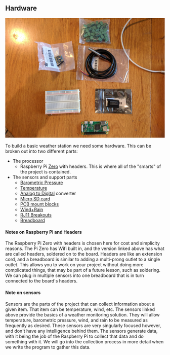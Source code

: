 ## Hardware
![Parts List Picture](parts_list.jpg "Parts List")

To build a basic weather station we need some hardware.  This can be broken out into two different parts:

* The processor
	* Raspberry Pi [Zero](https://www.adafruit.com/product/3708) with headers.  This is where all of the "smarts" of the project is contained.
* The sensors and support parts
	* [Barometric Pressure](https://www.adafruit.com/product/2652)
	* [Temperature](https://www.adafruit.com/product/381)
	* [Analog to Digital](https://www.adafruit.com/product/856) converter
	* [Micro SD card](https://smile.amazon.com/gp/product/B06XWN9Q99/ref=oh_aui_detailpage_o00_s00?ie=UTF8&psc=1)
	* [PCB mount blocks](https://smile.amazon.com/gp/product/B00EZ3QPCU/ref=oh_aui_detailpage_o01_s00?ie=UTF8&psc=1)
	* [Wind+Rain](https://smile.amazon.com/gp/product/B00QURVHN6/ref=oh_aui_detailpage_o00_s00?ie=UTF8&psc=1)
	* [RJ11 Breakouts](https://smile.amazon.com/gp/product/B01GNO4L6K/ref=oh_aui_detailpage_o01_s00?ie=UTF8&psc=1)
	* [Breadboard](https://www.adafruit.com/product/64)

#### Notes on Raspberry Pi and Headers

The Raspberry Pi Zero with headers is chosen here for cost and simplicity reasons.  The Pi Zero has Wifi built in, and the version linked above has what are called headers, soldered on to the board.  Headers are like an extension cord, and a breadboard is similar to adding a multi-prong outlet to a single outlet.  This allows you to work on your project without doing more complicated things, that may be part of a future lesson, such as soldering.  We can plug in multiple sensors into one breadboard that is in turn connected to the board's headers.

#### Note on sensors
Sensors are the parts of the project that can collect information about a given item.  That item can be temperature, wind, etc.  The sensors linked above provide the basics of a weather monitoring solution.  They will allow temperature, barometric pressure, wind, and rain to be measured as frequently as desired.  These sensors are very singularly focused however, and don't have any intelligence behind them.  The sensors generate data, with it being the job of the Raspberry Pi to collect that data and do something with it.  We will go into the collection process in more detail when we write the program to gather this data.

